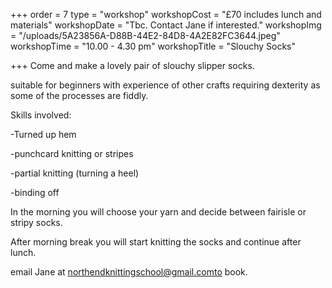 +++
order = 7
type = "workshop"
workshopCost = "£70 includes lunch and materials"
workshopDate = "Tbc. Contact Jane if interested."
workshopImg = "/uploads/5A23856A-D88B-44E2-84D8-4A2E82FC3644.jpeg"
workshopTime = "10.00 - 4.30 pm"
workshopTitle = "Slouchy Socks"

+++
Come and make a lovely pair of slouchy slipper socks.

suitable for beginners with experience of other crafts requiring dexterity as some of the processes are fiddly.

Skills involved:

\-Turned up hem

\-punchcard knitting or stripes

\-partial knitting (turning a heel)

\-binding off

In the morning you will choose your yarn and decide between fairisle or stripy socks.

After morning break you will start knitting the socks and continue after lunch.

email Jane at northendknittingschool@gmail.comto book.